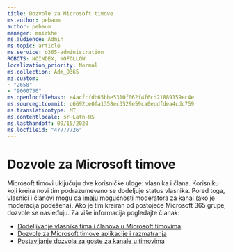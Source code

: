 ```yaml
---
title: Dozvole za Microsoft timove
ms.author: pebaum
author: pebaum
manager: mnirkhe
ms.audience: Admin
ms.topic: article
ms.service: o365-administration
ROBOTS: NOINDEX, NOFOLLOW
localization_priority: Normal
ms.collection: Adm_O365
ms.custom:
- "2658"
- "9000730"
ms.openlocfilehash: e4acfcfdb65bbe5310f062f4f6cd21889159ec4e
ms.sourcegitcommit: c6692ce0fa1358ec3529e59ca0ecdfdea4cdc759
ms.translationtype: MT
ms.contentlocale: sr-Latn-RS
ms.lasthandoff: 09/15/2020
ms.locfileid: "47777726"
---
```

# <a name="microsoft-teams-permissions"></a>Dozvole za Microsoft timove

Microsoft timovi uključuju dve korisničke uloge: vlasnika i člana. Korisniku koji kreira novi tim podrazumevano se dodeljuje status vlasnika. Pored toga, vlasnici i članovi mogu da imaju mogućnosti moderatora za kanal (ako je moderacija podešena). Ako je tim kreiran od postojeće Microsoft 365 grupe, dozvole se nasleđuju. Za više informacija pogledajte članak:

- [Dodeljivanje vlasnika tima i članova u Microsoft timovima](https://docs.microsoft.com/microsoftteams/assign-roles-permissions)
- [Dozvole za Microsoft timove aplikacije i razmatranja](https://docs.microsoft.com/microsoftteams/app-permissions)
- [Postavljanje dozvola za goste za kanale u timovima](https://support.office.com/article/4756c468-2746-4bfd-a582-736d55fcc169)
